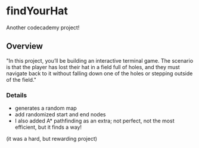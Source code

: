# findYourHat
Another codecademy project!

## Overview

"In this project, you’ll be building an interactive terminal game. The scenario is that the player has lost their hat in a field full of holes, and they must navigate back to it without falling down one of the holes or stepping outside of the field."

### Details
* generates a random map
* add randomized start and end nodes
* I also added A* pathfinding as an extra; not perfect, not the most efficient, but it finds a way!

(it was a hard, but rewarding project)